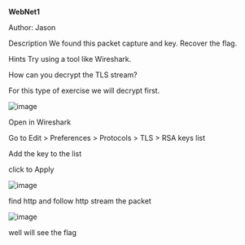**WebNet1**

Author: Jason

Description
We found this packet capture and key. Recover the flag.


Hints 
Try using a tool like Wireshark.

How can you decrypt the TLS stream?


For this type of exercise we will decrypt first.

![image](https://github.com/user-attachments/assets/f08924d4-4e0b-4ca7-a5c5-7bd93ed64a1e)

Open in Wireshark

Go to Edit > Preferences > Protocols > TLS > RSA keys list

Add the key to the list

click to Apply

![image](https://github.com/user-attachments/assets/7ee84725-18e9-44c9-a911-f7e7b954e2c9)

find http and follow http stream the packet


![image](https://github.com/user-attachments/assets/14e8911a-79a3-4c57-91be-f2d01516dee1)

well will see the flag 
